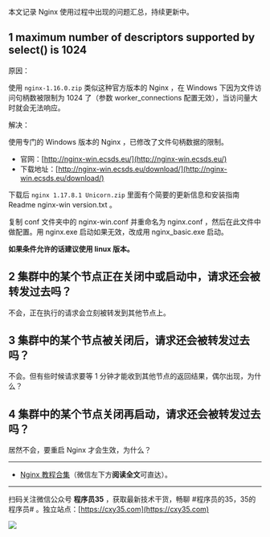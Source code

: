 本文记录 Nginx 使用过程中出现的问题汇总，持续更新中。
<!-- more -->

## 1 maximum number of descriptors supported by select() is 1024

原因：

使用 `nginx-1.16.0.zip` 类似这种官方版本的 Nginx ，在 Windows 下因为文件访问句柄数被限制为 1024 了（参数 worker_connections 配置无效），当访问量大时就会无法响应。

解决：

使用专门的 Windows 版本的 Nginx ，已修改了文件句柄数据的限制。

- 官网：[http://nginx-win.ecsds.eu/](http://nginx-win.ecsds.eu/)
- 下载地址：[http://nginx-win.ecsds.eu/download/](http://nginx-win.ecsds.eu/download/)

下载后 `nginx 1.17.8.1 Unicorn.zip` 里面有个简要的更新信息和安装指南 Readme nginx-win version.txt 。

复制 conf 文件夹中的 nginx-win.conf 并重命名为 nginx.conf ，然后在此文件中做配置。用 nginx.exe 启动如果无效，改成用 nginx_basic.exe 启动。

**如果条件允许的话建议使用 linux 版本。**

## 2 集群中的某个节点正在关闭中或启动中，请求还会被转发过去吗？

不会，正在执行的请求会立刻被转发到其他节点上。

## 3 集群中的某个节点被关闭后，请求还会被转发过去吗？

不会。但有些时候请求要等 1 分钟才能收到其他节点的返回结果，偶尔出现，为什么？

## 4 集群中的某个节点关闭再启动，请求还会被转发过去吗？

居然不会，要重启 Nginx 才会生效，为什么？

---

- [Nginx 教程合集](https://mp.weixin.qq.com/s/TdLki2vnjW4hKUz_BgzEHg)（微信左下方**阅读全文**可直达）。


---

扫码关注微信公众号 **程序员35** ，获取最新技术干货，畅聊 #程序员的35，35的程序员# 。独立站点：[https://cxy35.com](https://cxy35.com)

![](https://oscimg.oschina.net/oscnet/up-285838b9c516db5bb1ba760f292f2346078.JPEG)